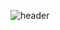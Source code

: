 ![header](https://capsule-render.vercel.app/api?type=waving&color=0080ff&desc=page&fontColor=#0000ff)
